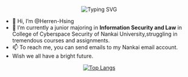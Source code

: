 <p align="center">
  <img src="https://readme-typing-svg.herokuapp.com?font=Consolas&pause=1000&color=2AFEC5&center=true&vCenter=true&width=435&lines=YOU+ARE+BEING+WATCHED" alt="Typing SVG" >
</p>

- 👋 Hi, I’m @Herren-Hsing
- 🌱 I’m currently a junior majoring in **Information Security and Law** in  College of Cyberspace Security of Nankai University,struggling in tremendous courses and assignments.
- 📫 To reach me, you can send emails to my Nankai email account. 
- Wish we all have a bright future.

<!---
Herren-Hsing/Herren-Hsing is a ✨ special ✨ repository because its `README.md` (this file) appears on your GitHub profile.
You can click the Preview link to take a look at your changes.
--->
<div align="center">

  [![Top Langs](https://github-readme-stats.vercel.app/api/top-langs/?username=Herren-Hsing&show_icons=true&layout=compact&hide_border=true&theme=gotham)](https://github.com/Herren-Hsing/github-readme-stats)

